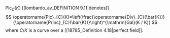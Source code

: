 $\operatorname{Pic}_C(K)$ [[lombardo_av_DEFINITION 9.11|denotes]] 
$$
\operatorname{Pic}_{C}(K)=\left(\frac{\operatorname{Div}_{C}(\bar{K})}{\operatorname{Princ}_{C}(\bar{K})}\right)^{\mathrm{Gal}(K / K)}
$$
where $C/K$ is a curve over a [[18785_Definition 4.18|perfect field]].
